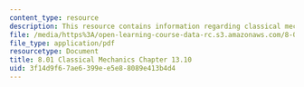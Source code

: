 ```yaml
---
content_type: resource
description: This resource contains information regarding classical mechanics.
file: /media/https%3A/open-learning-course-data-rc.s3.amazonaws.com/8-01sc-classical-mechanics-fall-2016/3f14d9f67ae6399ee5e88089e413b4d4_MIT8_01F16_chapter13.10.pdf
file_type: application/pdf
resourcetype: Document
title: 8.01 Classical Mechanics Chapter 13.10
uid: 3f14d9f6-7ae6-399e-e5e8-8089e413b4d4
---
```

